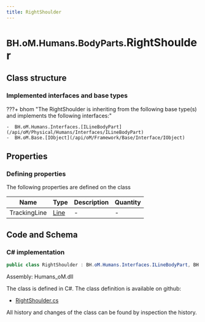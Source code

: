 ```yaml
---
title: RightShoulder
---
```


# <small>BH.oM.Humans.BodyParts.</small>**RightShoulder**



## Class structure

### Implemented interfaces and base types

???+ bhom "The RightShoulder is inheriting from the following base type(s) and implements the following interfaces:"

    -  BH.oM.Humans.Interfaces.[ILineBodyPart](/api/oM/Physical/Humans/Interfaces/ILineBodyPart)
    -  BH.oM.Base.[IObject](/api/oM/Framework/Base/Interface/IObject)


## Properties



### Defining properties

The following properties are defined on the class

| Name             | Type             | Description      | Quantity         |
|------------------|------------------|------------------|------------------|
| TrackingLine | [Line](/api/oM/Dimensional/Geometry/Curve/Line) | - | - |


## Code and Schema

### C# implementation

``` C# title="C#"
public class RightShoulder : BH.oM.Humans.Interfaces.ILineBodyPart, BH.oM.Base.IObject
```

Assembly: Humans_oM.dll

The class is defined in C#. The class definition is available on github:

- [RightShoulder.cs](https://github.com/BHoM/BHoM/blob/develop/Humans_oM/BodyParts\RightShoulder.cs)

All history and changes of the class can be found by inspection the history.

